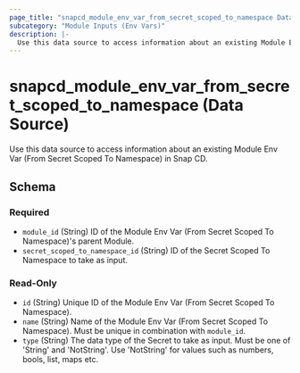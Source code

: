 ```yaml
---
page_title: "snapcd_module_env_var_from_secret_scoped_to_namespace Data Source - snapcd"
subcategory: "Module Inputs (Env Vars)"
description: |-
  Use this data source to access information about an existing Module Env Var (From Secret Scoped To Namespace) in Snap CD.
---
```


# snapcd_module_env_var_from_secret_scoped_to_namespace (Data Source)

Use this data source to access information about an existing Module Env Var (From Secret Scoped To Namespace) in Snap CD.




<!-- schema generated by tfplugindocs -->
## Schema

### Required

- `module_id` (String) ID of the Module Env Var (From Secret Scoped To Namespace)'s parent Module.
- `secret_scoped_to_namespace_id` (String) ID of the Secret Scoped To Namespace to take as input.

### Read-Only

- `id` (String) Unique ID of the Module Env Var (From Secret Scoped To Namespace).
- `name` (String) Name of the Module Env Var (From Secret Scoped To Namespace).  Must be unique in combination with `module_id`.
- `type` (String) The data type of the Secret to take as input. Must be one of 'String' and 'NotString'. Use 'NotString' for values such as numbers, bools, list, maps etc.
